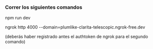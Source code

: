 ### Correr los siguientes comandos

npm run dev

ngrok http 4000 --domain=plumlike-clarita-telescopic.ngrok-free.dev


(deberás haber registrado antes el authtoken de ngrok para el segundo comando)